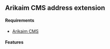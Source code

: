 ## Arikaim CMS address extension


#### Requirements 
  * [Arikaim CMS](https://github.com/arikaim/arikaim)


#### Features


  